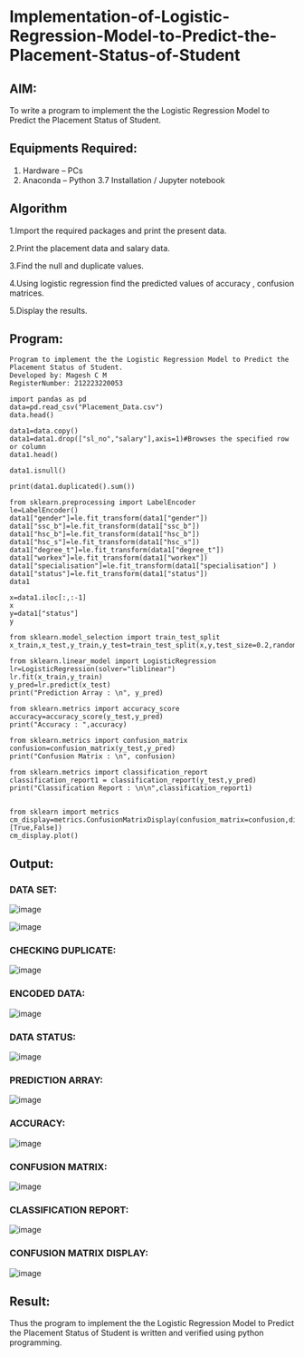 # Implementation-of-Logistic-Regression-Model-to-Predict-the-Placement-Status-of-Student

## AIM:
To write a program to implement the the Logistic Regression Model to Predict the Placement Status of Student.

## Equipments Required:
1. Hardware – PCs
2. Anaconda – Python 3.7 Installation / Jupyter notebook

## Algorithm

1.Import the required packages and print the present data.

2.Print the placement data and salary data.

3.Find the null and duplicate values.

4.Using logistic regression find the predicted values of accuracy , confusion matrices.

5.Display the results.

## Program:
```
Program to implement the the Logistic Regression Model to Predict the Placement Status of Student.
Developed by: Magesh C M
RegisterNumber: 212223220053
```

```
import pandas as pd
data=pd.read_csv("Placement_Data.csv")
data.head()

data1=data.copy()
data1=data1.drop(["sl_no","salary"],axis=1)#Browses the specified row or column
data1.head()

data1.isnull()

print(data1.duplicated().sum())

from sklearn.preprocessing import LabelEncoder
le=LabelEncoder()
data1["gender"]=le.fit_transform(data1["gender"])
data1["ssc_b"]=le.fit_transform(data1["ssc_b"])
data1["hsc_b"]=le.fit_transform(data1["hsc_b"])
data1["hsc_s"]=le.fit_transform(data1["hsc_s"])
data1["degree_t"]=le.fit_transform(data1["degree_t"])
data1["workex"]=le.fit_transform(data1["workex"])
data1["specialisation"]=le.fit_transform(data1["specialisation"] )     
data1["status"]=le.fit_transform(data1["status"])       
data1 

x=data1.iloc[:,:-1]
x
y=data1["status"]
y

from sklearn.model_selection import train_test_split
x_train,x_test,y_train,y_test=train_test_split(x,y,test_size=0.2,random_state=0)

from sklearn.linear_model import LogisticRegression
lr=LogisticRegression(solver="liblinear")
lr.fit(x_train,y_train)
y_pred=lr.predict(x_test)
print("Prediction Array : \n", y_pred)

from sklearn.metrics import accuracy_score
accuracy=accuracy_score(y_test,y_pred)
print("Accuracy : ",accuracy)

from sklearn.metrics import confusion_matrix
confusion=confusion_matrix(y_test,y_pred)
print("Confusion Matrix : \n", confusion)

from sklearn.metrics import classification_report
classification_report1 = classification_report(y_test,y_pred)
print("Classification Report : \n\n",classification_report1)


from sklearn import metrics
cm_display=metrics.ConfusionMatrixDisplay(confusion_matrix=confusion,display_labels=[True,False])
cm_display.plot()

```

## Output:

### DATA SET:
![image](https://github.com/user-attachments/assets/5ab1a5fb-efb4-4a32-9220-3d6398d90ddf)

![image](https://github.com/user-attachments/assets/55a64baa-d600-4c32-96a6-3de014a37c90)


### CHECKING DUPLICATE:
![image](https://github.com/user-attachments/assets/5e80b410-e83e-4068-bc74-a0f4599da429)

### ENCODED DATA:
![image](https://github.com/user-attachments/assets/d65e1c1a-dfff-4960-9144-d2b137033f00)


### DATA STATUS:
![image](https://github.com/user-attachments/assets/5f57e878-33b6-4620-b616-3e0c942489f4)


### PREDICTION ARRAY:
![image](https://github.com/user-attachments/assets/7716ee42-b59f-494d-9ac5-ab1e4edf7ac1)


### ACCURACY:
![image](https://github.com/user-attachments/assets/32effa88-3eda-457b-aa71-9b6d8d89620d)


### CONFUSION MATRIX:
![image](https://github.com/user-attachments/assets/898fd35f-be25-4736-acb3-cae16652e55f)


### CLASSIFICATION REPORT:
![image](https://github.com/user-attachments/assets/cf3c8c0d-13e4-48c9-a1c2-759c37c31797)


### CONFUSION MATRIX DISPLAY:
![image](https://github.com/user-attachments/assets/4fc4b6be-b45f-49ff-8e4a-0363372711f5)


## Result:
Thus the program to implement the the Logistic Regression Model to Predict the Placement Status of Student is written and verified using python programming.
